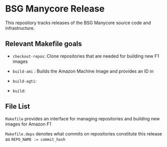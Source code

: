 # BSG Manycore Release

This repository tracks releases of the BSG Manycore source code and
infrastructure.

## Relevant Makefile goals

* `checkout-repos`: Clone repositories that are needed for building new F1
    images

* `build-ami` : Builds the Amazon Machine Image and provides an ID in <TODO
    INSERT FILE HERE>

* `build-agti`:

* `build`:

## File List

`Makefile` provides an interface for managing repositories and building new
images for Amazon F1

`Makefile.deps` denotes what commits on repositories constitute this
release as `REPO_NAME := commit_hash`

